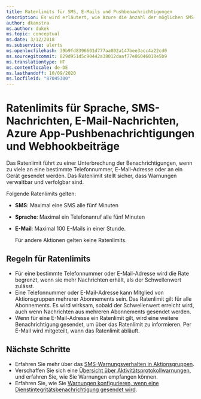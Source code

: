 ```yaml
---
title: Ratenlimits für SMS, E-Mails und Pushbenachrichtigungen
description: Es wird erläutert, wie Azure die Anzahl der möglichen SMS-, E-Mail-, Azure App-Push- oder Webhookbenachrichtigungen aus einer Aktionsgruppe beschränkt.
author: dkamstra
ms.author: dukek
ms.topic: conceptual
ms.date: 3/12/2018
ms.subservice: alerts
ms.openlocfilehash: 39b9fd8396601d777aa802a147bee3acc4a22cd0
ms.sourcegitcommit: 829d951d5c90442a38012daaf77e86046018e5b9
ms.translationtype: HT
ms.contentlocale: de-DE
ms.lasthandoff: 10/09/2020
ms.locfileid: "87045300"
---
```

# <a name="rate-limiting-for-voice-sms-emails-azure-app-push-notifications-and-webhook-posts"></a>Ratenlimits für Sprache, SMS-Nachrichten, E-Mail-Nachrichten, Azure App-Pushbenachrichtigungen und Webhookbeiträge
Das Ratenlimit führt zu einer Unterbrechung der Benachrichtigungen, wenn zu viele an eine bestimmte Telefonnummer, E-Mail-Adresse oder an ein Gerät gesendet werden. Das Ratenlimit stellt sicher, dass Warnungen verwaltbar und verfolgbar sind.

Folgende Ratenlimits gelten:

- **SMS**: Maximal eine SMS alle fünf Minuten
- **Sprache**: Maximal ein Telefonanruf alle fünf Minuten
- **E-Mail**: Maximal 100 E-Mails in einer Stunde.
 
  Für andere Aktionen gelten keine Ratenlimits.

## <a name="rate-limit-rules"></a>Regeln für Ratenlimits
- Für eine bestimmte Telefonnummer oder E-Mail-Adresse wird die Rate begrenzt, wenn sie mehr Nachrichten erhält, als der Schwellenwert zulässt.
- Eine Telefonnummer oder E-Mail-Adresse kann Mitglied von Aktionsgruppen mehrerer Abonnements sein. Das Ratenlimit gilt für alle Abonnements. Es wird wirksam, sobald der Schwellenwert erreicht wird, auch wenn Nachrichten aus mehreren Abonnements gesendet werden.
- Wenn für eine E-Mail-Adresse ein Ratenlimit gilt, wird eine weitere Benachrichtigung gesendet, um über das Ratenlimit zu informieren. Per E-Mail wird mitgeteilt, wann das Ratenlimit abläuft.

## <a name="next-steps"></a>Nächste Schritte ##
* Erfahren Sie mehr über das [SMS-Warnungsverhalten in Aktionsgruppen](alerts-sms-behavior.md).
* Verschaffen Sie sich eine [Übersicht über Aktivitätsprotokollwarnungen](alerts-overview.md), und erfahren Sie, wie Sie Warnungen empfangen können.  
* Erfahren Sie, wie Sie [Warnungen konfigurieren, wenn eine Dienstintegritätsbenachrichtigung gesendet wird](../../service-health/alerts-activity-log-service-notifications-portal.md).

